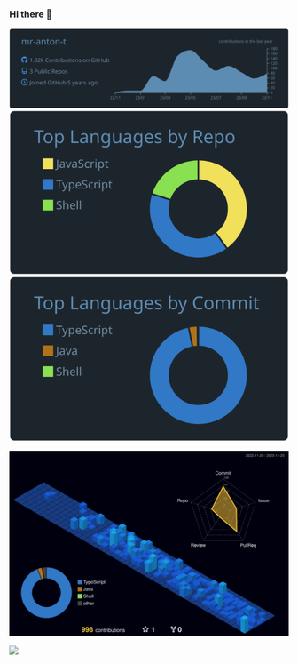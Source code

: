 ### Hi there 👋


![](https://raw.githubusercontent.com/mr-anton-t/mr-anton-t/main/profile-summary-card-output/city_lights/0-profile-details.svg)
![](https://raw.githubusercontent.com/mr-anton-t/mr-anton-t/main/profile-summary-card-output/city_lights/1-repos-per-language.svg)
![](https://raw.githubusercontent.com/mr-anton-t/mr-anton-t/main/profile-summary-card-output/city_lights/2-most-commit-language.svg)

![](./profile-3d-contrib/profile-night-view.svg)


<!--
**mr-anton-t/mr-anton-t** is a ✨ _special_ ✨ repository because its `README.md` (this file) appears on your GitHub profile.

Here are some ideas to get you started:

- 🔭 I’m currently working on ...
- 🌱 I’m currently learning ...
- 👯 I’m looking to collaborate on ...
- 🤔 I’m looking for help with ...
- 💬 Ask me about ...
- 📫 How to reach me: ...
- 😄 Pronouns: ...
- ⚡ Fun fact: ...
-->


![](https://komarev.com/ghpvc/?username=mr-anton-t&color=lightgrey&style=flat-square)
